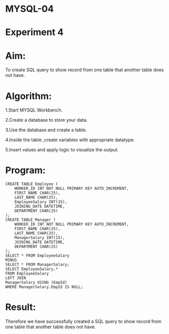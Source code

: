 # MYSQL-04
# Experiment 4
# Aim:
To create SQL query to show record from one table that another table does not have.

# Algorithm:
1.Start MYSQL Workbench.

2.Create a database to store your data.

3.Use the database and create a table.

4.Inside the table ,create variables with appropriate datatype.

5.Insert values and apply logic to visualize the output.

# Program:
```
CREATE TABLE Employee (
	WORKER_ID INT NOT NULL PRIMARY KEY AUTO_INCREMENT,
	FIRST_NAME CHAR(25),
	LAST_NAME CHAR(25),
	EmployeeSalary INT(15),
	JOINING_DATE DATETIME,
	DEPARTMENT CHAR(25)
);
CREATE TABLE Manager (
	WORKER_ID INT NOT NULL PRIMARY KEY AUTO_INCREMENT,
	FIRST_NAME CHAR(25),
	LAST_NAME CHAR(25),
	ManagerSalary INT(15),
	JOINING_DATE DATETIME,
	DEPARTMENT CHAR(25)
);
SELECT * FROM EmployeeSalary
MINUS
SELECT * FROM ManagerSalary;
SELECT EmployeeSalary.*
FROM EmployeeSalary
LEFT JOIN
ManagerSalary USING (EmpId)
WHERE ManagerSalary.EmpId IS NULL;
```
# Result:
Therefore we have successfully created a SQL query to show record from one table that another table does not have.

